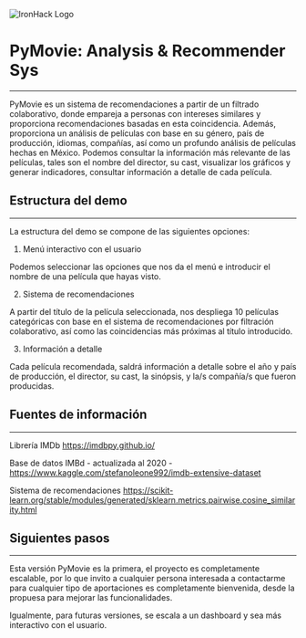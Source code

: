 ![IronHack Logo](https://s3-eu-west-1.amazonaws.com/ih-materials/uploads/upload_d5c5793015fec3be28a63c4fa3dd4d55.png)

# PyMovie: Analysis & Recommender Sys
***
PyMovie es un sistema de recomendaciones a partir de un filtrado colaborativo, donde empareja a personas con intereses similares y proporciona recomendaciones basadas en esta coincidencia. 
Además, proporciona un análisis de películas con base en su género, país de producción, idiomas, compañías, así como un profundo análisis de películas hechas en México. 
Podemos consultar la información más relevante de las películas, tales son el nombre del director, su cast, visualizar los gráficos y generar indicadores, consultar información a detalle de cada película.

## Estructura del demo
***
La estructura del demo se compone de las siguientes opciones:

1. Menú interactivo con el usuario

Podemos seleccionar las opciones que nos da el menú e introducir el nombre de una película que hayas visto. 

2. Sistema de recomendaciones

A partir del título de la película seleccionada, nos despliega 10 películas categóricas con base en el sistema de recomendaciones por filtración colaborativo, así como las coincidencias más próximas al título introducido. 

3. Información a detalle

Cada película recomendada, saldrá información a detalle sobre el año y país de producción, el director, su cast, la sinópsis, y la/s compañía/s que fueron producidas.

## Fuentes de información
***
Librería IMDb
https://imdbpy.github.io/

Base de datos IMBd - actualizada al 2020 -
https://www.kaggle.com/stefanoleone992/imdb-extensive-dataset

Sistema de recomendaciones
https://scikit-learn.org/stable/modules/generated/sklearn.metrics.pairwise.cosine_similarity.html

## Siguientes pasos
***
Esta versión PyMovie es la primera, el proyecto es completamente escalable, por lo que invito a cualquier persona interesada a contactarme para cualquier tipo de aportaciones es completamente bienvenida, desde la propuesa para mejorar las funcionalidades. 

Igualmente, para futuras versiones, se escala a un dashboard y sea más interactivo con el usuario. 